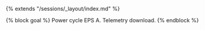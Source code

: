 {% extends "/sessions/_layout/index.md" %}

{% block goal %}
Power cycle EPS A. Telemetry download.
{% endblock %}
